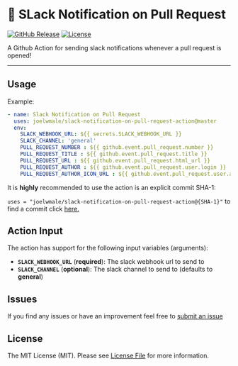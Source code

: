 # 🚀 SLack Notification on Pull Request

[![GitHub Release][ico-release]][link-github-release]
[![License][ico-license]](LICENSE)

A Github Action for sending slack notifications whenever a pull request is opened!

<hr/>

## Usage

Example:

```yml
- name: Slack Notification on Pull Request
  uses: joelwmale/slack-notification-on-pull-request-action@master
  env:
    SLACK_WEBHOOK_URL: ${{ secrets.SLACK_WEBHOOK_URL }}
    SLACK_CHANNEL: 'general'
    PULL_REQUEST_NUMBER : ${{ github.event.pull_request.number }}
    PULL_REQUEST_TITLE : ${{ github.event.pull_request.title }}
    PULL_REQUEST_URL : ${{ github.event.pull_request.html_url }}
    PULL_REQUEST_AUTHOR : ${{ github.event.pull_request.user.login }}
    PULL_REQUEST_AUTHOR_ICON_URL : ${{ github.event.pull_request.user.avatar_url }}
```

It is **highly** recommended to use the action is an explicit commit SHA-1:

`uses = "joelwmale/slack-notification-on-pull-request-action@{SHA-1}"` to find a commit click [here.](https://github.com/joelwmale/slack-notification-on-pull-request-action/commits/master)

## Action Input

The action has support for the following input variables (arguments):

* **`SLACK_WEBHOOK_URL`** (**required**): The slack webhook url to send to
* **`SLACK_CHANNEL`** (**optional**): The slack channel to send to (defaults to **general**)

## Issues

If you find any issues or have an improvement feel free to [submit an issue](https://github.com/joelwmale/slack-notification-on-pull-request-action/issues/new)

## License

The MIT License (MIT). Please see [License File](LICENSE) for more information.

[ico-release]: https://img.shields.io/github/tag/joelwmale/slack-notification-on-pull-request-action.svg
[ico-license]: https://img.shields.io/badge/license-MIT-brightgreen.svg
[link-github-release]: https://github.com/joelwmale/slack-notification-on-pull-request-action/releases